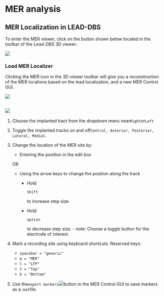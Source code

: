 # MER analysis

## MER Localization in LEAD-DBS

To enter the MER viewer, click on the button shown below located in the toolbar of the _Lead-DBS_ 3D viewer:

[![](https://github.com/akapp/leaddbs-manual/raw/master/images/MER\_toolbar.png)](https://github.com/akapp/leaddbs-manual/blob/master/images/MER\_toolbar.png)

### Load MER Localizer

Clicking the MER icon in the 3D viewer toolbar will give you a reconstruction of the MER locations based on the lead localization, and a new MER Control GUI.

[![](https://github.com/akapp/leaddbs-manual/raw/master/images/MER\_screenshot.png)](https://github.com/akapp/leaddbs-manual/blob/master/images/MER\_screenshot.png)

## [![](broken-reference)](https://github.com/akapp/leaddbs-manual/blob/master/images/MER\_controlgui.png)

1. Choose the implanted tract from the dropdown menu near`Right`or`Left`
2. Toggle the implanted tracks on and off`Central, Anterior, Posterior, Lateral, Medial`.
3.  Change the location of the MER site by:

    * Entering the position in the edit box

    OR

    * Using the arrow keys to change the position along the track
      *   Hold

          `Shift`

          to increase step size.
      *   Hold

          `option`

          to decrease step size. - note: Choose a toggle button for the electrode of interest.
4. Mark a recording site using keyboard shortcuts. Reserved keys:
   * `spacebar = "generic"`
   * `m = "MER"`
   * `l = "LFP"`
   * `t = "Top"`
   * `b = "Bottom"`
5. Use the`export markers`[![](https://github.com/leaddbs/leaddbs/raw/master/icons/export.png)](https://github.com/leaddbs/leaddbs/blob/master/icons/export.png)button in the MER Control GUI to save markers as a`.mat`file.
